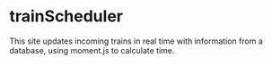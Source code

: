 # trainScheduler
This site updates incoming trains in real time with information from a database, using moment.js to calculate time.
